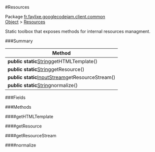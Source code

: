 #Resources

Package [fr.faylixe.googlecodejam.client.common](nullfr/faylixe/googlecodejam/client/common)<br>
[Object]() > [Resources]()

<p>Static toolbox that exposes methods for internal resources managment.</p>

###Summary


| Method |
| --- |
| **public static**[String]()getHTMLTemplate() |
| **public static**[String]()getResource() |
| **public static**[InputStream]()getResourceStream() |
| **public static**[String]()normalize() |

###Fields


###Methods

####getHTMLTemplate


####getResource


####getResourceStream


####normalize


